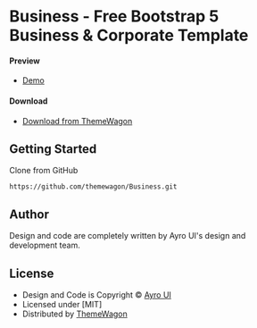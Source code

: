 # Business - Free Bootstrap 5 Business & Corporate Template

#### Preview

 - [Demo](https://themewagon.github.io/Business/)

#### Download
 - [Download from ThemeWagon](https://themewagon.com/themes/business/)
 
 
## Getting Started

Clone from GitHub 
```
https://github.com/themewagon/Business.git
```

## Author

Design and code are completely written by Ayro UI's design and development team.  


## License

 - Design and Code is Copyright &copy; [Ayro UI](https://ayroui.com/)
 - Licensed under [MIT]
 - Distributed by [ThemeWagon](https://themewagon.com)
